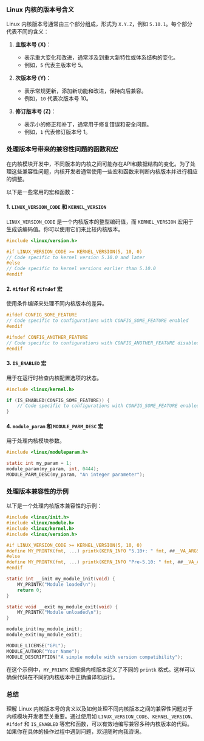 ### Linux 内核的版本号含义

Linux 内核版本号通常由三个部分组成，形式为 `X.Y.Z`，例如 `5.10.1`。每个部分代表不同的含义：

1. **主版本号 (X)**：
    - 表示重大变化和改进，通常涉及到重大新特性或体系结构的变化。
    - 例如，`5` 代表主版本号 5。

2. **次版本号 (Y)**：
    - 表示常规更新，添加新功能和改进，保持向后兼容。
    - 例如，`10` 代表次版本号 10。

3. **修订版本号 (Z)**：
    - 表示小的修正和补丁，通常用于修复错误和安全问题。
    - 例如，`1` 代表修订版本号 1。

### 处理版本号带来的兼容性问题的函数和宏

在内核模块开发中，不同版本的内核之间可能存在API和数据结构的变化。为了处理这些兼容性问题，内核开发者通常使用一些宏和函数来判断内核版本并进行相应的调整。

以下是一些常用的宏和函数：

#### 1. `LINUX_VERSION_CODE` 和 `KERNEL_VERSION`

`LINUX_VERSION_CODE` 是一个内核版本的整型编码值，而 `KERNEL_VERSION` 宏用于生成该编码值。你可以使用它们来比较内核版本。

```c
#include <linux/version.h>

#if LINUX_VERSION_CODE >= KERNEL_VERSION(5, 10, 0)
// Code specific to kernel version 5.10.0 and later
#else
// Code specific to kernel versions earlier than 5.10.0
#endif
```

#### 2. `#ifdef` 和 `#ifndef` 宏

使用条件编译来处理不同内核版本的差异。

```c
#ifdef CONFIG_SOME_FEATURE
// Code specific to configurations with CONFIG_SOME_FEATURE enabled
#endif

#ifndef CONFIG_ANOTHER_FEATURE
// Code specific to configurations with CONFIG_ANOTHER_FEATURE disabled
#endif
```

#### 3. `IS_ENABLED` 宏

用于在运行时检查内核配置选项的状态。

```c
#include <linux/kernel.h>

if (IS_ENABLED(CONFIG_SOME_FEATURE)) {
    // Code specific to configurations with CONFIG_SOME_FEATURE enabled
}
```

#### 4. `module_param` 和 `MODULE_PARM_DESC` 宏

用于处理内核模块参数。

```c
#include <linux/moduleparam.h>

static int my_param = 1;
module_param(my_param, int, 0444);
MODULE_PARM_DESC(my_param, "An integer parameter");
```

### 处理版本兼容性的示例

以下是一个处理内核版本兼容性的示例：

```c
#include <linux/init.h>
#include <linux/module.h>
#include <linux/kernel.h>
#include <linux/version.h>

#if LINUX_VERSION_CODE >= KERNEL_VERSION(5, 10, 0)
#define MY_PRINTK(fmt, ...) printk(KERN_INFO "5.10+: " fmt, ##__VA_ARGS__)
#else
#define MY_PRINTK(fmt, ...) printk(KERN_INFO "Pre-5.10: " fmt, ##__VA_ARGS__)
#endif

static int __init my_module_init(void) {
    MY_PRINTK("Module loaded\n");
    return 0;
}

static void __exit my_module_exit(void) {
    MY_PRINTK("Module unloaded\n");
}

module_init(my_module_init);
module_exit(my_module_exit);

MODULE_LICENSE("GPL");
MODULE_AUTHOR("Your Name");
MODULE_DESCRIPTION("A simple module with version compatibility");
```

在这个示例中，`MY_PRINTK` 宏根据内核版本定义了不同的 `printk` 格式。这样可以确保代码在不同的内核版本中正确编译和运行。

### 总结

理解 Linux 内核版本号的含义以及如何处理不同内核版本之间的兼容性问题对于内核模块开发者至关重要。通过使用如 `LINUX_VERSION_CODE`、`KERNEL_VERSION`、`#ifdef` 和 `IS_ENABLED` 等宏和函数，可以有效地编写兼容多种内核版本的代码。如果你在具体的操作过程中遇到问题，欢迎随时向我咨询。